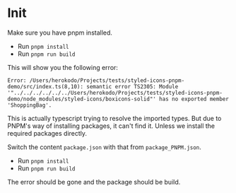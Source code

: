 # Init

Make sure you have pnpm installed.

- Run `pnpm install`
- Run `pnpm run build`

This will show you the following error: 

```
Error: /Users/herokodo/Projects/tests/styled-icons-pnpm-demo/src/index.ts(8,10): semantic error TS2305: Module '"../../../../../../Users/herokodo/Projects/tests/styled-icons-pnpm-demo/node_modules/styled-icons/boxicons-solid"' has no exported member 'ShoppingBag'.
```

This is actually typescript trying to resolve the imported types. But due to PNPM's way of installing packages, it can't find it. Unless we install the required packages directly.

Switch the content `package.json` with that from `package_PNPM.json`. 

- Run `pnpm install`
- Run `pnpm run build`

The error should be gone and the package should be build.